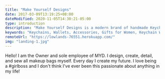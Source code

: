 ```yaml
---
title: "Make Yourself Designs"
date: 2017-03-09T13:19:25+08:00
dateModified: 2020-11-05T14:30:21-05:00
type: introduction
description: "Make Yourself Designs is a modern brand of handmade Keychains, Wallets and Face Masks for women - Owned and produced by Jessica Palmieri."
keywords: "Keychains, Wallets, Accessories, Gifts for Women, Keychain Wrisslets, Face Masks, Womans Wallets, Womans Keychains, Womans, Face Masks, Etsy Store, Woman Owned Business."
remoteUrl: "https://lowlands-76551.herokuapp.com/"
img: "landing-1.jpg"
---
```


Hello! I am the Owner and sole employee of MYD. I design, create, detail, and sew all makeup bags myself. Every day I create my future. I love being a #girlboss and I don't think I've ever been this passionate about anything in my life!
